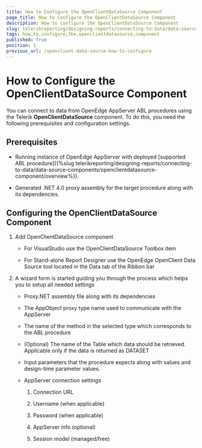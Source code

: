 ```yaml
---
title: How to Configure the OpenClientDataSource Component
page_title: How to Configure the OpenClientDataSource Component 
description: How to Configure the OpenClientDataSource Component
slug: telerikreporting/designing-reports/connecting-to-data/data-source-components/openclientdatasource-component/how-to-configure-the-openclientdatasource-component
tags: how,to,configure,the,openclientdatasource,component
published: True
position: 1
previous_url: /openclient-data-source-how-to-configure
---
```


# How to Configure the OpenClientDataSource Component

You can connect to data from OpenEdge AppServer ABL procedures using the Telerik __OpenClientDataSource__ component. To do this, you need the following prerequisites and configuration settings.       

## Prerequisites

+ Running instance of OpenEdge AppServer with deployed [supported ABL procedure]({%slug telerikreporting/designing-reports/connecting-to-data/data-source-components/openclientdatasource-component/overview%}).

+ Generated .NET 4.0 proxy assembly for the target procedure along with its dependencies.

## Configuring the OpenClientDataSource Component

1. Add OpenClientDataSource component

   + For VisualStudio use the OpenClientDataSource Toolbox item                 

   + For Stand-alone Report Designer use the OpenEdge OpenClient Data Source tool located in the Data tab of the Ribbon bar                 

1. A wizard form is started guiding you through the process which helps you to setup all needed settings

   + Proxy.NET assembly file along with its dependencies                 

   + The AppObject proxy type name used to communicate with the AppServer                 

   + The name of the method in the selected type which corresponds to the ABL procedure                 

   + (Optional) The name of the Table which data should be retrieved. Applicable only if the data is returned as DATASET                 

   + Input parameters that the procedure expects along with values and design-time parameter values.  

   + AppServer connection settings                 

     1. Connection URL
     
     1. Username (when applicable)
     
     1. Password (when applicable)
     
     1. AppServer info (optional)
     
     1. Session model (managed/free)
